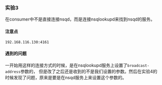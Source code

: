 ### 实验3
在consumer中不是直接连接nsqd，而是连接nsqlookupd来找到nsqd的服务。

#### 注意点
`192.168.116.130:4161`

#### 遇到的问题
一开始用这样的连接方式的时候，是在nsqlookupd服务上设置了`broadcast-address`参数的，
但是改了之后还是收到的不是我们设置的参数。然后在实验4的时候发现了问题，原来是要是在nsqd服务上来设置这个参数的。
